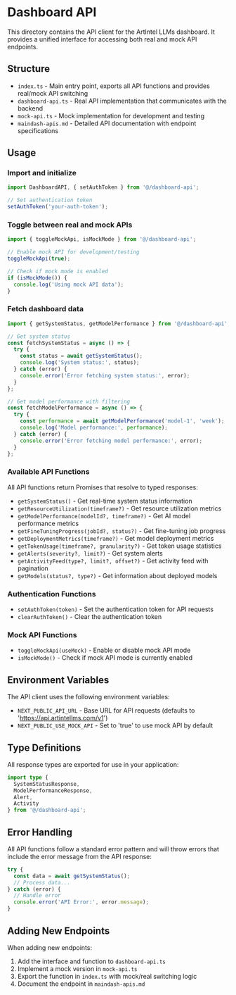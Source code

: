 # Dashboard API

This directory contains the API client for the ArtIntel LLMs dashboard. It provides a unified interface for accessing both real and mock API endpoints.

## Structure

- `index.ts` - Main entry point, exports all API functions and provides real/mock API switching
- `dashboard-api.ts` - Real API implementation that communicates with the backend
- `mock-api.ts` - Mock implementation for development and testing
- `maindash-apis.md` - Detailed API documentation with endpoint specifications

## Usage

### Import and initialize

```typescript
import DashboardAPI, { setAuthToken } from '@/dashboard-api';

// Set authentication token
setAuthToken('your-auth-token');
```

### Toggle between real and mock APIs

```typescript
import { toggleMockApi, isMockMode } from '@/dashboard-api';

// Enable mock API for development/testing
toggleMockApi(true);

// Check if mock mode is enabled
if (isMockMode()) {
  console.log('Using mock API data');
}
```

### Fetch dashboard data

```typescript
import { getSystemStatus, getModelPerformance } from '@/dashboard-api';

// Get system status
const fetchSystemStatus = async () => {
  try {
    const status = await getSystemStatus();
    console.log('System status:', status);
  } catch (error) {
    console.error('Error fetching system status:', error);
  }
};

// Get model performance with filtering
const fetchModelPerformance = async () => {
  try {
    const performance = await getModelPerformance('model-1', 'week');
    console.log('Model performance:', performance);
  } catch (error) {
    console.error('Error fetching model performance:', error);
  }
};
```

### Available API Functions

All API functions return Promises that resolve to typed responses:

- `getSystemStatus()` - Get real-time system status information
- `getResourceUtilization(timeframe?)` - Get resource utilization metrics
- `getModelPerformance(modelId?, timeframe?)` - Get AI model performance metrics
- `getFineTuningProgress(jobId?, status?)` - Get fine-tuning job progress
- `getDeploymentMetrics(timeframe?)` - Get model deployment metrics
- `getTokenUsage(timeframe?, granularity?)` - Get token usage statistics
- `getAlerts(severity?, limit?)` - Get system alerts
- `getActivityFeed(type?, limit?, offset?)` - Get activity feed with pagination
- `getModels(status?, type?)` - Get information about deployed models

### Authentication Functions

- `setAuthToken(token)` - Set the authentication token for API requests
- `clearAuthToken()` - Clear the authentication token

### Mock API Functions

- `toggleMockApi(useMock)` - Enable or disable mock API mode
- `isMockMode()` - Check if mock API mode is currently enabled

## Environment Variables

The API client uses the following environment variables:

- `NEXT_PUBLIC_API_URL` - Base URL for API requests (defaults to 'https://api.artintellms.com/v1')
- `NEXT_PUBLIC_USE_MOCK_API` - Set to 'true' to use mock API by default

## Type Definitions

All response types are exported for use in your application:

```typescript
import type { 
  SystemStatusResponse,
  ModelPerformanceResponse,
  Alert,
  Activity
} from '@/dashboard-api';
```

## Error Handling

All API functions follow a standard error pattern and will throw errors that include the error message from the API response:

```typescript
try {
  const data = await getSystemStatus();
  // Process data...
} catch (error) {
  // Handle error
  console.error('API Error:', error.message);
}
```

## Adding New Endpoints

When adding new endpoints:

1. Add the interface and function to `dashboard-api.ts`
2. Implement a mock version in `mock-api.ts`
3. Export the function in `index.ts` with mock/real switching logic
4. Document the endpoint in `maindash-apis.md` 